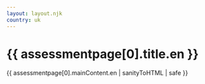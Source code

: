 ```yaml
---
layout: layout.njk
country: uk
---
```


<h1>{{ assessmentpage[0].title.en }}</h1>
{{ assessmentpage[0].mainContent.en | sanityToHTML | safe }}

